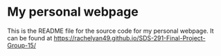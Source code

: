 # My personal webpage

This is the README file for the source code for my personal webpage. It can be found at https://rachelyan49.github.io/SDS-291-Final-Project-Group-15/ 

